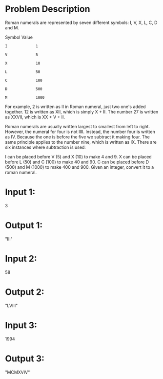 # Problem Description

Roman numerals are represented by seven different symbols: I, V, X, L, C, D and M.

   Symbol       Value
      
    I             1
    
    V             5
    
    X             10
    
    L             50
   
    C             100
    
    D             500
    
    M             1000

For example, 2 is written as II in Roman numeral, just two one's added together. 12 is written as XII, which is simply X + II. The number 27 is written as XXVII, which is XX + V + II.

Roman numerals are usually written largest to smallest from left to right. However, the numeral for four is not IIII. Instead, the number four is written as IV. Because the one is before the five we subtract it making four. The same principle applies to the number nine, which is written as IX. There are six instances where subtraction is used:

I can be placed before V (5) and X (10) to make 4 and 9. 
X can be placed before L (50) and C (100) to make 40 and 90. 
C can be placed before D (500) and M (1000) to make 400 and 900.
Given an integer, convert it to a roman numeral.

# Input 1: 
  3
# Output 1: 
  "III"

# Input 2: 
  58
# Output 2: 
  "LVIII"

# Input 3: 
  1994
# Output 3: 
  "MCMXVIV"
